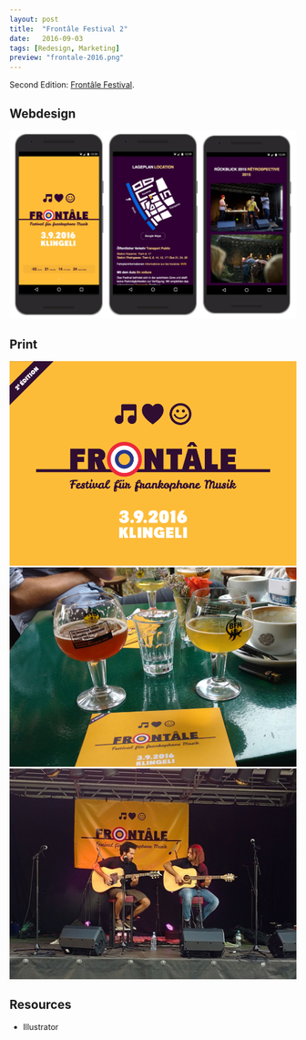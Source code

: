 ```yaml
---
layout: post
title:  "Frontâle Festival 2"
date:   2016-09-03
tags: [Redesign, Marketing]
preview: "frontale-2016.png"
---
```


Second Edition: [Frontâle Festival](http://www.frontale.ch).

## Webdesign
![Frontale](/img/posts/media/frontale-2016/Frontale-App.jpg)

## Print
![Frontale](/img/posts/media/frontale-2016/Frontale-Postcard.png)
![Frontale](/img/posts/media/frontale-2016/Frontale-Impression-1.jpg)
![Frontale](/img/posts/media/frontale-2016/Frontale-Impression-2.jpg)

## Resources
- Illustrator
